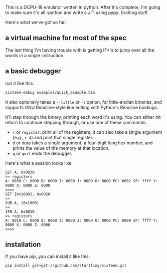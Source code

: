 This is a DCPU-16 emulator written in python. After it's complete, I'm going to make sure it's all rpython and write a JIT using pypy. Exciting stuff.

Here's what we've got so far:

## a virtual machine for most of the spec

The last thing I'm having trouble with is getting IF\*'s to jump over all the words in a single instruction.

## a basic debugger

run it like this:

````sh
sixteen-debug examples/quick_example.bin
````

It also optionally takes a `--little` or `-l` option, for little-endian binaries, and supports GNU Readline-style line editing with Python's Readline bindings.

It'll step through the binary, printing each word it's using. You can either hit return to continue stepping through, or use one of these commands:

* `r` or `register`: print all of the registers; it can also take a single argument (e.g., `r A`) and print that single register.
* `d` or `dump` takes a single argument, a four-digit long hex number, and prints the value of the memory at that location.
* `q` or `quit` ends the debugger.

Here's what a session looks like:

````
SET A, 0x0030
>> registers
A: 0030 C: 0000 B: 0000 I: 0000 J: 0000 O: 0000 PC: 0002 SP: ffff Y: 0000 X: 0000 Z: 0000
>>>> 
SET [0x1000], 0x0020
>> 
SUB A, [0x1000]
>> 
IFN A, 0x0010
>> registers
A: 0010 C: 0000 B: 0000 I: 0000 J: 0000 O: 0000 PC: 0009 SP: ffff Y: 0000 X: 0000 Z: 0000
>>>> 
````

## installation

If you have pip, you can install it like this:

````sh
pip install git+git://github.com/startling/sixteen.git
````
